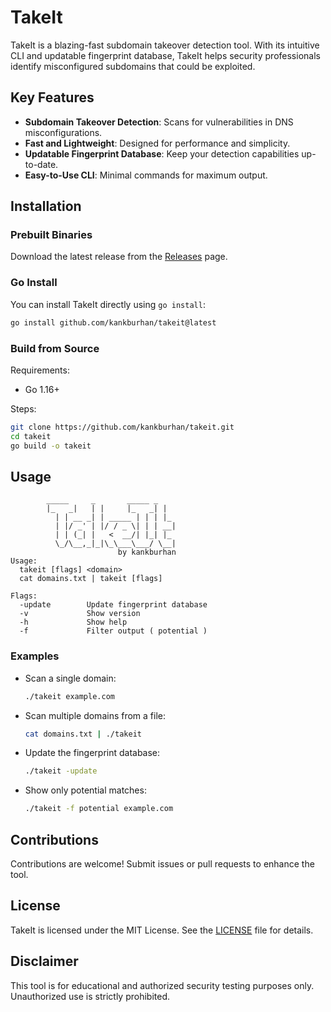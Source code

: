 # TakeIt

TakeIt is a blazing-fast subdomain takeover detection tool. With its intuitive CLI and updatable fingerprint database, TakeIt helps security professionals identify misconfigured subdomains that could be exploited.

## Key Features

- **Subdomain Takeover Detection**: Scans for vulnerabilities in DNS misconfigurations.
- **Fast and Lightweight**: Designed for performance and simplicity.
- **Updatable Fingerprint Database**: Keep your detection capabilities up-to-date.
- **Easy-to-Use CLI**: Minimal commands for maximum output.

## Installation

### Prebuilt Binaries
Download the latest release from the [Releases](https://github.com/kankburhan/takeit/releases) page.

### Go Install
You can install TakeIt directly using `go install`:
```bash
go install github.com/kankburhan/takeit@latest
```

### Build from Source

Requirements:
- Go 1.16+

Steps:
```bash
git clone https://github.com/kankburhan/takeit.git
cd takeit
go build -o takeit
```

## Usage

```text
        _____     _       _____ _   
        |_   _|   | |     |_   _| |  
          | | __ _| | _____ | | | |_ 
          | |/ _' | |/ / _ \| | | __|
          | | (_| |   <  __/| |_| |_ 
          \_/\__,_|_|\_\___\___/ \__|
                        by kankburhan
Usage:
  takeit [flags] <domain>
  cat domains.txt | takeit [flags]

Flags:
  -update        Update fingerprint database
  -v             Show version
  -h             Show help
  -f             Filter output ( potential )
```

### Examples

- Scan a single domain:
  ```bash
  ./takeit example.com
  ```

- Scan multiple domains from a file:
  ```bash
  cat domains.txt | ./takeit
  ```

- Update the fingerprint database:
  ```bash
  ./takeit -update
  ```

- Show only potential matches:
  ```bash
  ./takeit -f potential example.com
  ```

## Contributions

Contributions are welcome! Submit issues or pull requests to enhance the tool.

## License

TakeIt is licensed under the MIT License. See the [LICENSE](LICENSE) file for details.

## Disclaimer

This tool is for educational and authorized security testing purposes only. Unauthorized use is strictly prohibited.
